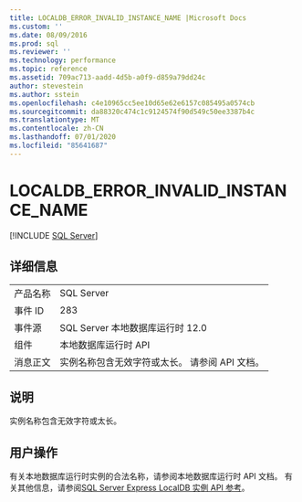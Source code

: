 ```yaml
---
title: LOCALDB_ERROR_INVALID_INSTANCE_NAME |Microsoft Docs
ms.custom: ''
ms.date: 08/09/2016
ms.prod: sql
ms.reviewer: ''
ms.technology: performance
ms.topic: reference
ms.assetid: 709ac713-aadd-4d5b-a0f9-d859a79dd24c
author: stevestein
ms.author: sstein
ms.openlocfilehash: c4e10965cc5ee10d65e62e6157c085495a0574cb
ms.sourcegitcommit: da88320c474c1c9124574f90d549c50ee3387b4c
ms.translationtype: MT
ms.contentlocale: zh-CN
ms.lasthandoff: 07/01/2020
ms.locfileid: "85641687"
---
```

# <a name="localdb_error_invalid_instance_name"></a>LOCALDB_ERROR_INVALID_INSTANCE_NAME
 [!INCLUDE [SQL Server](../../includes/applies-to-version/sqlserver.md)]
    
## <a name="details"></a>详细信息  
  
|||  
|-|-|  
|产品名称|SQL Server|  
|事件 ID|283|  
|事件源|SQL Server 本地数据库运行时 12.0|  
|组件|本地数据库运行时 API|  
|消息正文|实例名称包含无效字符或太长。 请参阅 API 文档。|  
  
## <a name="explanation"></a>说明  
 实例名称包含无效字符或太长。  
  
## <a name="user-action"></a>用户操作  
 有关本地数据库运行时实例的合法名称，请参阅本地数据库运行时 API 文档。  有关其他信息，请参阅[SQL Server Express LocalDB 实例 API 参考](../../relational-databases/express-localdb-instance-apis/sql-server-express-localdb-reference-instance-apis.md)。
  
  

